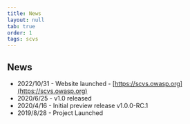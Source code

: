 ```yaml
---
title: News
layout: null
tab: true
order: 1
tags: scvs
---
```


## News

* 2022/10/31 - Website launched - [https://scvs.owasp.org](https://scvs.owasp.org)
* 2020/6/25 - v1.0 released
* 2020/4/16 - Initial preview release v1.0.0-RC.1
* 2019/8/28 - Project Launched
